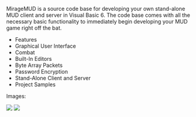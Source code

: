 MirageMUD is a source code base for developing your own stand-alone MUD client and server in Visual Basic 6.
The code base comes with all the necessary basic functionality to immediately begin developing your MUD game right off the bat.

- Features
- Graphical User Interface
- Combat
- Built-In Editors
- Byte Array Packets
- Password Encryption
- Stand-Alone Client and Server
- Project Samples

Images:

![](https://a.fsdn.com/con/app/proj/miragemud/screenshots/screen33.png)
![](https://a.fsdn.com/con/app/proj/miragemud/screenshots/screen35.png)
